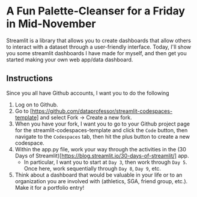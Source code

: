 # A Fun Palette-Cleanser for a Friday in Mid-November

Streamlit is a library that allows you to create dashboards that allow others to interact with a dataset through a user-friendly interface.
Today, I'll show you some streamlit dashboards I have made for myself, and then get you started making your own web app/data dashboard. 

## Instructions

Since you all have Github accounts, I want you to do the following

1. Log on to Github.
2. Go to [https://github.com/dataprofessor/streamlit-codespaces-template] and select Fork -> Create a new fork.
3. When you have your fork, I want you to go to your Github project page for the streamlit-codespaces-template and click the `Code` button, then navigate to the `Codespaces` tab, then hit the plus button to create a new codespace.
4. Within the app.py file, work your way through the activities in the (30 Days of Streamlit)[https://blog.streamlit.io/30-days-of-streamlit/] app.
   * In particular, I want you to start at `Day 3`, then work through `Day 5`. Once here, work sequentially through `Day 8`, `Day 9`, etc.
5. Think about a dashboard that would be valuable in your life or to an organization you are involved with (athletics, SGA, friend group, etc.). Make it for a portfolio entry!
